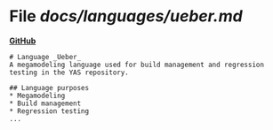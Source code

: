 # File _docs/languages/ueber.md_
**[GitHub](https://github.com/softlang/yas/blob/master/docs/languages/ueber.md)**
```
# Language _Ueber_
A megamodeling language used for build management and regression testing in the YAS repository.

## Language purposes
* Megamodeling
* Build management
* Regression testing
...
```
